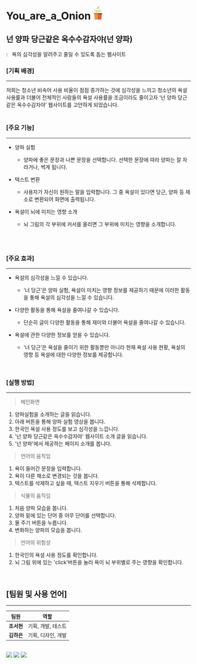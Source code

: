 # You_are_a_Onion <img src="image/logo.png" height="38">

## 넌 양파 당근같은 옥수수감자야(넌 양파)
 :&nbsp;&nbsp; 욕의 심각성을 알려주고 줄일 수 있도록 돕는 웹사이트


### <b> [기획 배경] </b>
---
저희는 청소년 비속어 사용 비율이 점점 증가하는 것에 심각성을 느끼고 청소년의 욕설 사용률과 더불어 전체적인 사람들의 욕설 사용률을 조금이라도 줄이고자  ‘넌 양파 당근같은 옥수수감자야’ 웹사이트를 고안하게 되었습니다. 
<br>
<br>

### <b> [주요 기능] </b>
---
- 양파 실험
     - 양파에 좋은 문장과 나쁜 문장을 선택합니다. 선택한 문장에 따라 양파는 잘 자라거나, 썩게 됩니다.

 - 텍스트 변환 
     - 사용자가 자신이 원하는 말을 입력합니다. 그 중 욕설이 있다면 당근, 양파 등 채소로 변환되어 화면에 출력됩니다.

 - 욕설이 뇌에 미치는 영향 소개
     - 뇌 그림의 각 부위에 커서를 올리면 그 부위에 미치는 영향을 소개합니다.

<br>
<br>


### <b> [주요 효과] </b>
---
 - 욕설의 심각성을 느낄 수 있습니다.
    - ‘너 당근’은 양파 실험, 욕설이 미치는 영향 정보를 제공하기 때문에 이러한 활동을 통해 욕설의 심각성을 느낄 수 있습니다.

 - 다양한 활동을 통해 욕설을 줄여나갈 수 있습니다.
     - 단순히 글이 다양한 활동을 통해 재미와 더불어 욕설을 줄여나갈 수 있습니다.

 - 욕설에 관한 다양한 정보를 얻을 수 있습니다.
     - ‘너 당근’은 욕설을 줄이기 위한 활동뿐만 아니라 현재 욕설 사용 현황, 욕설의 영향 등 욕설에 대한 다양한 정보를 제공합니다.

<br>

### <b> [실행 방법] </b>
---

> 메인화면
1. 양파실험을 소개하는 글을 읽습니다.
2. 아래 버튼을 통해 양파 실험 영상을 봅니다.
3. 한국인 욕설 사용 정도를 보고 심각성을 느낍니다.
4. '넌 양파 당근같은 옥수수감자야' 웹사이트 소개 글을 읽습니다.
5. '넌 양파'에서 제공하는 페이지 소개를 봅니다.

> 언어의 움직임
1. 욕이 들어간 문장을 입력합니다.
2. 욕이 다른 채소로 변경되는 것을 봅니다.
3. 텍스트를 삭제하고 싶을 때, 텍스트 지우기 버튼을 통해 삭제합니다.

> 식물의 움직임
1. 처음 양파 모습을 봅니다.
2. 양파 밑에 있는 단어 중 아무 단어를 선택합니다.
3. 물 주기 버튼을 누릅니다.
4. 변화하는 양파의 모습을 봅니다.

> 언어의 위험성
1. 한국인의 욕설 사용 정도를 확인합니다.
2. 뇌 그림 위에 있는 'click'버튼을 눌러 욕이 뇌 부위별로 주는 영향을 확인합니다.

<br>

## [팀원 및 사용 언어]
---

| 팀원 | 역할 |
| ------------ | ------------- |
| **조서현** | 기획, 개발, 테스트 |
| **김하은** | 기획, 디자인, 개발 |

<br>

<img src="https://img.shields.io/badge/HTML5-E34F26?style=flat&logo=HTML5&logoColor=white" height="25" />
<img src="https://img.shields.io/badge/CSS3-1572B6?style=flat&logo=CSS3&logoColor=white" height="25"/>
<img src="https://img.shields.io/badge/JavaScript-F7DF1E?style=flat&logo=javascript&logoColor=white" height="25"/>
